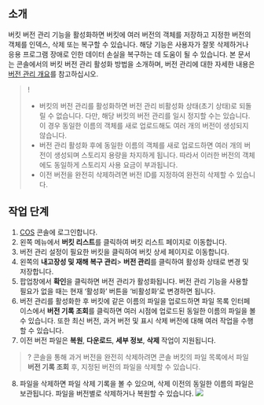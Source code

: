 ## 소개
버킷 버전 관리 기능을 활성화하면 버킷에 여러 버전의 객체를 저장하고 지정한 버전의 객체를 인덱스, 삭제 또는 복구할 수 있습니다. 해당 기능은 사용자가 잘못 삭제하거나 응용 프로그램 장애로 인한 데이터 손실을 복구하는 데 도움이 될 수 있습니다. 본 문서는 콘솔에서의 버킷 버전 관리 활성화 방법을 소개하며, 버전 관리에 대한 자세한 내용은 [버전 관리 개요](https://intl.cloud.tencent.com/document/product/436/19883)를 참고하십시오.

>!
>- 버킷의 버전 관리를 활성화하면 버전 관리 비활성화 상태(초기 상태)로 되돌릴 수 없습니다. 다만, 해당 버킷의 버전 관리를 일시 정지할 수는 있습니다. 이 경우 동일한 이름의 객체를 새로 업로드해도 여러 개의 버전이 생성되지 않습니다.
>- 버전 관리 활성화 후에 동일한 이름의 객체를 새로 업로드하면 여러 개의 버전이 생성되며 스토리지 용량을 차지하게 됩니다. 따라서 이러한 버전의 객체에도 동일하게 스토리지 사용 요금이 부과됩니다.
>- 이전 버전을 완전히 삭제하려면 버전 ID를 지정하여 완전히 삭제할 수 있습니다.
>

## 작업 단계
1. [COS](https://console.cloud.tencent.com/cos5) 콘솔에 로그인합니다.
2. 왼쪽 메뉴에서 **버킷 리스트**를 클릭하여 버킷 리스트 페이지로 이동합니다.
3. 버전 관리 설정이 필요한 버킷을 클릭하여 버킷 상세 페이지로 이동합니다.
4. 왼쪽의 **내고장성 및 재해 복구 관리**> **버전 관리**를 클릭하여 활성화 상태로 변경 및 저장합니다.
5. 팝업창에서 **확인**을 클릭하면 버전 관리가 활성화됩니다.
버전 관리 기능을 사용할 필요가 없을 때는 현재 ‘활성화’ 버튼을 ‘비활성화’로 변경하면 됩니다.
6. 버전 관리를 활성화한 후 버킷에 같은 이름의 파일을 업로드하면 파일 목록 인터페이스에서 **버전 기록 조회**를 클릭하면 여러 시점에 업로드된 동일한 이름의 파일을 볼 수 있습니다. 또한 최신 버전, 과거 버전 및 표시 삭제 버전에 대해 여러 작업을 수행할 수 있습니다.
7. 이전 버전 파일은 **복원**, **다운로드**, **세부 정보**, **삭제** 작업이 지원됩니다.
>? 콘솔을 통해 과거 버전을 완전히 삭제하려면 콘솔 버킷의 파일 목록에서 파일 **버전 기록 조회** 후, 지정된 버전의 파일을 삭제할 수 있습니다.
>
8. 파일을 삭제하면 파일 삭제 기록을 볼 수 있으며, 삭제 이전의 동일한 이름의 파일은 보관됩니다. 파일을 버전별로 삭제하거나 복원할 수 있습니다.
![](https://main.qcloudimg.com/raw/115cf04687fb375105eddbb9bd883809.png)
